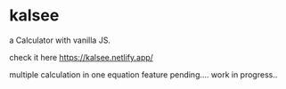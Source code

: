 # kalsee
a Calculator with vanilla JS.

check it here https://kalsee.netlify.app/

multiple calculation in one equation feature pending....
work in progress..
